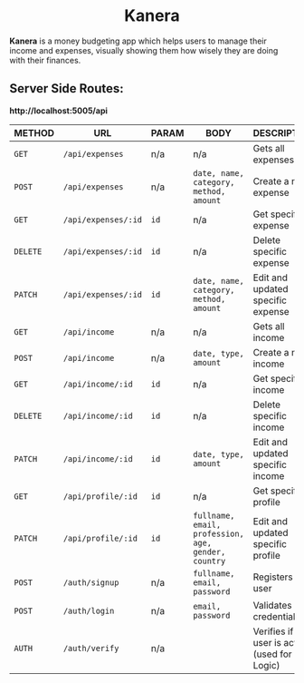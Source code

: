 <h1 align="center">Kanera</h1>

**Kanera** is a money budgeting app which helps users to manage their income and expenses, visually showing them how wisely they are doing with their finances.

## Server Side Routes:
**http://localhost:5005/api**

|**METHOD**    |    **URL**           |    **PARAM**     |   **BODY**       |   **DESCRIPTION**  |
|--------------|----------------------|------------------|------------------|--------------------|
|`GET`         |  `/api/expenses`     |      n/a         |      n/a         |  Gets all expenses |
|`POST`        |  `/api/expenses`     |      n/a         | `date, name, category, method, amount` | Create a new expense |
|`GET`         | `/api/expenses/:id`  |      `id`        |      n/a         | Get specific expense |
|`DELETE`      | `/api/expenses/:id`  |      `id`        |      n/a         |  Delete specific expense |
|`PATCH`       | `/api/expenses/:id`  |      `id`        | `date, name, category, method, amount` | Edit and updated specific expense |
|`GET`         |  `/api/income`       |      n/a         |      n/a         |  Gets all income |
|`POST`        |  `/api/income`       |      n/a         | `date, type, amount` | Create a new income |
|`GET`         | `/api/income/:id`    |      `id`        |      n/a         | Get specific income |
|`DELETE`      | `/api/income/:id`    |      `id`        |      n/a         |  Delete specific income |
|`PATCH`       | `/api/income/:id`    |      `id`        | `date, type, amount` | Edit and updated specific income |
|`GET`         | `/api/profile/:id`   |      `id`        |      n/a         | Get specific profile |
|`PATCH`       | `/api/profile/:id`   |      `id`        | `fullname, email, profession, age, gender, country` | Edit and updated specific profile |
|`POST`        | `/auth/signup`       |      n/a         | `fullname, email, password` | Registers the user |
|`POST`        | `/auth/login`        |      n/a         | `email, password` | Validates user credentials |
|`AUTH`        | `/auth/verify`       |      n/a         |                  | Verifies if user is active (used for FE Logic) |
